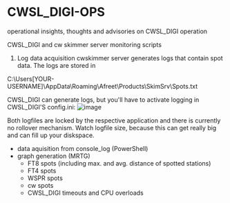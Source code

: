 # CWSL_DIGI-OPS
operational insights, thoughts and advisories on CWSL_DIGI operation

CWSL_DIGI and cw skimmer server monitoring scripts

1. Log data acquisition
cwskimmer server generates logs that contain spot data. The logs are stored in

C:\Users\[YOUR-USERNAME]\AppData\Roaming\Afreet\Products\SkimSrv\Spots.txt

CWSL_DIGI can generate logs, but you'll have to activate logging in CWSL_DIGI'S config.ini:
![image](https://github.com/dc7ds/CWSL_DIGI-OPS/assets/35285029/3f50dc75-25f9-4f9a-a65a-f122daf51602)

Both logfiles are locked by the respective application and there is currently no rollover mechanism. Watch logfile size, because this can get really big and can fill up your diskspace.








- data aquisition from console_log (PowerShell)
- graph generation (MRTG)
  - FT8 spots (including max. and avg. distance of spotted stations)
  - FT4 spots
  - WSPR spots
  - cw spots
  - CWSL_DIGI timeouts and CPU overloads
